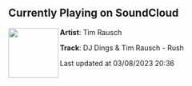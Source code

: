 ## Currently Playing on SoundCloud

[<img align="left" width="100" src="https://i1.sndcdn.com/artworks-7cDRgzycEk3pdZ6O-vnZ8Rg-t500x500.jpg">](https://soundcloud.com/timrausch/dj-dings-tim-rausch-rush?in=timrausch/sets/rush-ep)

**Artist**: Tim Rausch 

**Track**: DJ Dings & Tim Rausch - Rush

Last updated at 03/08/2023 20:36
